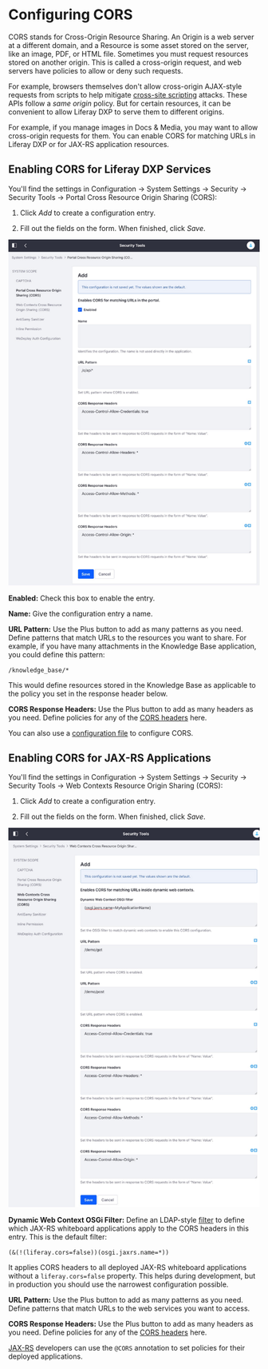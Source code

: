 # Configuring CORS

CORS stands for Cross-Origin Resource Sharing. An Origin is a web server at a different domain, and a Resource is some asset stored on the server, like an image, PDF, or HTML file. Sometimes you must request resources stored on another origin. This is called a cross-origin request, and web servers have policies to allow or deny such requests. 

For example, browsers themselves don't allow cross-origin AJAX-style requests from scripts to help mitigate [cross-site scripting](https://en.wikipedia.org/wiki/Cross-site_scripting) attacks. These APIs follow a *same origin* policy. But for certain resources, it can be convenient to allow Liferay DXP to serve them to different origins. 

For example, if you manage images in Docs & Media, you may want to allow cross-origin requests for them. You can enable CORS for matching URLs in Liferay DXP or for JAX-RS application resources. 

## Enabling CORS for Liferay DXP Services

You'll find the settings in Configuration &rarr; System Settings &rarr; Security &rarr; Security Tools &rarr; Portal Cross Resource Origin Sharing (CORS): 

1.  Click *Add* to create a configuration entry. 

2.  Fill out the fields on the form. When finished, click *Save*. 

![The CORS system settings provide a way to configure CORS headers for Liferay services.](./images/CORS-portal.png)

**Enabled:** Check this box to enable the entry. 

**Name:** Give the configuration entry a name. 

**URL Pattern:** Use the Plus button to add as many patterns as you need. Define patterns that match URLs to the resources you want to share. For example, if you have many attachments in the Knowledge Base application, you could define this pattern: 

    /knowledge_base/*

This would define resources stored in the Knowledge Base as applicable to the policy you set in the response header below. 

**CORS Response Headers:** Use the Plus button to add as many headers as you need. Define policies for any of the [CORS headers](https://developer.mozilla.org/en-US/docs/Web/HTTP/Headers#CORS) here. 

You can also use a [configuration file](../../08-reference/02-understanding-system-configuration-files.md) to configure CORS. 

## Enabling CORS for JAX-RS Applications

You'll find the settings in Configuration &rarr; System Settings &rarr; Security &rarr; Security Tools &rarr; Web Contexts Resource Origin Sharing (CORS): 

1.  Click *Add* to create a configuration entry. 

2.  Fill out the fields on the form. When finished, click *Save*. 

![There's a separate system settings category for CORS web contexts.](./images/CORS-jax-rs.png)

**Dynamic Web Context OSGi Filter:** Define an LDAP-style [filter](https://osgi.org/specification/osgi.cmpn/7.0.0/service.http.whiteboard.html) to define which JAX-RS whiteboard applications apply to the CORS headers in this entry. This is the default filter: 

```properties
(&(!(liferay.cors=false))(osgi.jaxrs.name=*))
```
It applies CORS headers to all deployed JAX-RS whiteboard applications without a `liferay.cors=false` property. This helps during development, but in production you should use the narrowest configuration possible. 

**URL Pattern:** Use the Plus button to add as many patterns as you need. Define patterns that match URLs to the web services you want to access. 

**CORS Response Headers:** Use the Plus button to add as many headers as you need. Define policies for any of the [CORS headers](https://developer.mozilla.org/en-US/docs/Web/HTTP/Headers#CORS) here. 

[JAX-RS](/docs/7-2/frameworks/-/knowledge_base/f/jax-rs) developers can use the
`@CORS` annotation to set policies for their deployed applications. 
